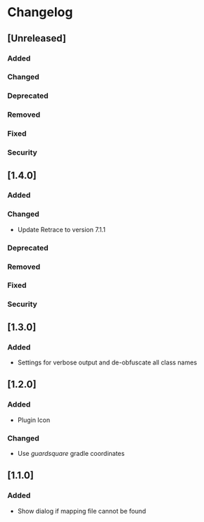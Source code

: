 # Changelog

## [Unreleased]
### Added

### Changed

### Deprecated

### Removed

### Fixed

### Security

## [1.4.0]
### Added

### Changed
- Update Retrace to version 7.1.1

### Deprecated

### Removed

### Fixed

### Security

## [1.3.0]
### Added
- Settings for verbose output and de-obfuscate all class names

## [1.2.0]
### Added
- Plugin Icon

### Changed
- Use _guardsquare_ gradle coordinates

## [1.1.0]
### Added
- Show dialog if mapping file cannot be found